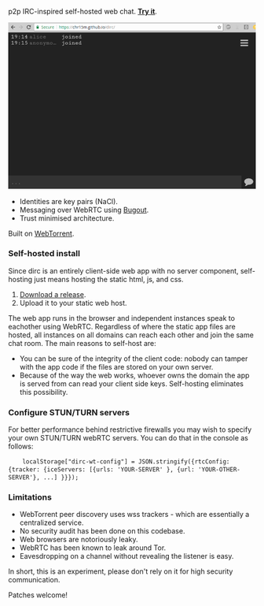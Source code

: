 p2p IRC-inspired self-hosted web chat. **[Try it](https://chr15m.github.io/dirc)**.

![Screen cast of the web app](./screencast.gif)

 * Identities are key pairs (NaCl).
 * Messaging over WebRTC using [Bugout](https://github.com/chr15m/bugout).
 * Trust minimised architecture.

Built on [WebTorrent](https://webtorrent.io/).

### Self-hosted install

Since dirc is an entirely client-side web app with no server component, self-hosting just means hosting the static html, js, and css.

 1. [Download a release](https://github.com/chr15m/dirc/releases/latest).
 2. Upload it to your static web host.

The web app runs in the browser and independent instances speak to eachother using WebRTC. Regardless of where the static app files are hosted, all instances on all domains can reach each other and join the same chat room. The main reasons to self-host are:

 * You can be sure of the integrity of the client code: nobody can tamper with the app code if the files are stored on your own server.
 * Because of the way the web works, whoever owns the domain the app is served from can read your client side keys. Self-hosting eliminates this possibility.

### Configure STUN/TURN servers

For better performance behind restrictive firewalls you may wish to specify your own STUN/TURN webRTC servers. You can do that in the console as follows:

```
	localStorage["dirc-wt-config"] = JSON.stringify({rtcConfig: {tracker: {iceServers: [{urls: 'YOUR-SERVER' }, {url: 'YOUR-OTHER-SERVER'}, ...] }}});
```

### Limitations

 * WebTorrent peer discovery uses wss trackers - which are essentially a centralized service.
 * No security audit has been done on this codebase.
 * Web browsers are notoriously leaky.
 * WebRTC has been known to leak around Tor.
 * Eavesdropping on a channel without revealing the listener is easy.

In short, this is an experiment, please don't rely on it for high security communication.

Patches welcome!
